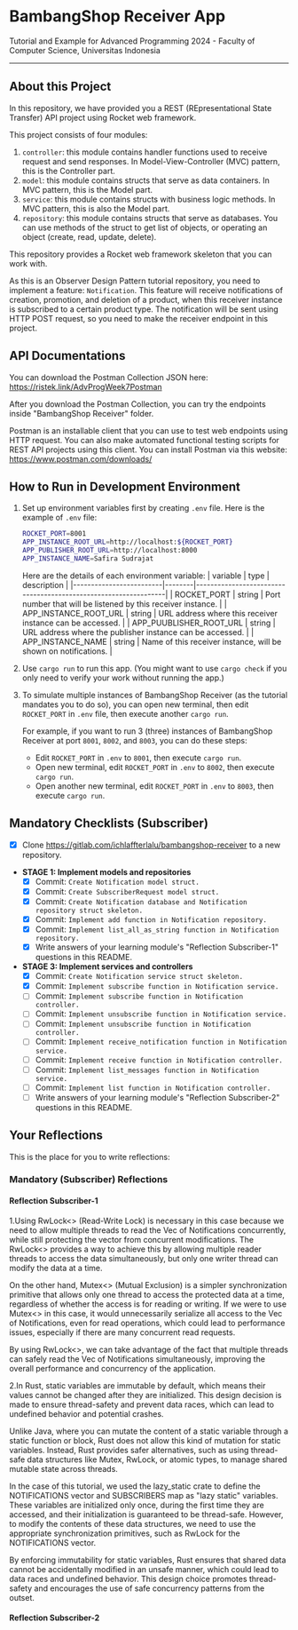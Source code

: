 # BambangShop Receiver App

Tutorial and Example for Advanced Programming 2024 - Faculty of Computer Science, Universitas Indonesia

---

## About this Project

In this repository, we have provided you a REST (REpresentational State Transfer) API project using Rocket web framework.

This project consists of four modules:

1.  `controller`: this module contains handler functions used to receive request and send responses.
    In Model-View-Controller (MVC) pattern, this is the Controller part.
2.  `model`: this module contains structs that serve as data containers.
    In MVC pattern, this is the Model part.
3.  `service`: this module contains structs with business logic methods.
    In MVC pattern, this is also the Model part.
4.  `repository`: this module contains structs that serve as databases.
    You can use methods of the struct to get list of objects, or operating an object (create, read, update, delete).

This repository provides a Rocket web framework skeleton that you can work with.

As this is an Observer Design Pattern tutorial repository, you need to implement a feature: `Notification`.
This feature will receive notifications of creation, promotion, and deletion of a product, when this receiver instance is subscribed to a certain product type.
The notification will be sent using HTTP POST request, so you need to make the receiver endpoint in this project.

## API Documentations

You can download the Postman Collection JSON here: https://ristek.link/AdvProgWeek7Postman

After you download the Postman Collection, you can try the endpoints inside "BambangShop Receiver" folder.

Postman is an installable client that you can use to test web endpoints using HTTP request.
You can also make automated functional testing scripts for REST API projects using this client.
You can install Postman via this website: https://www.postman.com/downloads/

## How to Run in Development Environment

1.  Set up environment variables first by creating `.env` file.
    Here is the example of `.env` file:
    ```bash
    ROCKET_PORT=8001
    APP_INSTANCE_ROOT_URL=http://localhost:${ROCKET_PORT}
    APP_PUBLISHER_ROOT_URL=http://localhost:8000
    APP_INSTANCE_NAME=Safira Sudrajat
    ```
    Here are the details of each environment variable:
    | variable | type | description |
    |-------------------------|--------|-----------------------------------------------------------------|
    | ROCKET_PORT | string | Port number that will be listened by this receiver instance. |
    | APP_INSTANCE_ROOT_URL | string | URL address where this receiver instance can be accessed. |
    | APP_PUUBLISHER_ROOT_URL | string | URL address where the publisher instance can be accessed. |
    | APP_INSTANCE_NAME | string | Name of this receiver instance, will be shown on notifications. |
2.  Use `cargo run` to run this app.
    (You might want to use `cargo check` if you only need to verify your work without running the app.)
3.  To simulate multiple instances of BambangShop Receiver (as the tutorial mandates you to do so),
    you can open new terminal, then edit `ROCKET_PORT` in `.env` file, then execute another `cargo run`.

    For example, if you want to run 3 (three) instances of BambangShop Receiver at port `8001`, `8002`, and `8003`, you can do these steps:

    - Edit `ROCKET_PORT` in `.env` to `8001`, then execute `cargo run`.
    - Open new terminal, edit `ROCKET_PORT` in `.env` to `8002`, then execute `cargo run`.
    - Open another new terminal, edit `ROCKET_PORT` in `.env` to `8003`, then execute `cargo run`.

## Mandatory Checklists (Subscriber)

- [x] Clone https://gitlab.com/ichlaffterlalu/bambangshop-receiver to a new repository.
- **STAGE 1: Implement models and repositories**
  - [x] Commit: `Create Notification model struct.`
  - [x] Commit: `Create SubscriberRequest model struct.`
  - [x] Commit: `Create Notification database and Notification repository struct skeleton.`
  - [x] Commit: `Implement add function in Notification repository.`
  - [x] Commit: `Implement list_all_as_string function in Notification repository.`
  - [x] Write answers of your learning module's "Reflection Subscriber-1" questions in this README.
- **STAGE 3: Implement services and controllers**
  - [x] Commit: `Create Notification service struct skeleton.`
  - [x] Commit: `Implement subscribe function in Notification service.`
  - [ ] Commit: `Implement subscribe function in Notification controller.`
  - [ ] Commit: `Implement unsubscribe function in Notification service.`
  - [ ] Commit: `Implement unsubscribe function in Notification controller.`
  - [ ] Commit: `Implement receive_notification function in Notification service.`
  - [ ] Commit: `Implement receive function in Notification controller.`
  - [ ] Commit: `Implement list_messages function in Notification service.`
  - [ ] Commit: `Implement list function in Notification controller.`
  - [ ] Write answers of your learning module's "Reflection Subscriber-2" questions in this README.

## Your Reflections

This is the place for you to write reflections:

### Mandatory (Subscriber) Reflections

#### Reflection Subscriber-1

1.Using RwLock<> (Read-Write Lock) is necessary in this case because we need to allow multiple threads to read the Vec of Notifications concurrently, while still protecting the vector from concurrent modifications. The RwLock<> provides a way to achieve this by allowing multiple reader threads to access the data simultaneously, but only one writer thread can modify the data at a time.

On the other hand, Mutex<> (Mutual Exclusion) is a simpler synchronization primitive that allows only one thread to access the protected data at a time, regardless of whether the access is for reading or writing. If we were to use Mutex<> in this case, it would unnecessarily serialize all access to the Vec of Notifications, even for read operations, which could lead to performance issues, especially if there are many concurrent read requests.

By using RwLock<>, we can take advantage of the fact that multiple threads can safely read the Vec of Notifications simultaneously, improving the overall performance and concurrency of the application.

2.In Rust, static variables are immutable by default, which means their values cannot be changed after they are initialized. This design decision is made to ensure thread-safety and prevent data races, which can lead to undefined behavior and potential crashes.

Unlike Java, where you can mutate the content of a static variable through a static function or block, Rust does not allow this kind of mutation for static variables. Instead, Rust provides safer alternatives, such as using thread-safe data structures like Mutex, RwLock, or atomic types, to manage shared mutable state across threads.

In the case of this tutorial, we used the lazy_static crate to define the NOTIFICATIONS vector and SUBSCRIBERS map as "lazy static" variables. These variables are initialized only once, during the first time they are accessed, and their initialization is guaranteed to be thread-safe. However, to modify the contents of these data structures, we need to use the appropriate synchronization primitives, such as RwLock for the NOTIFICATIONS vector.

By enforcing immutability for static variables, Rust ensures that shared data cannot be accidentally modified in an unsafe manner, which could lead to data races and undefined behavior. This design choice promotes thread-safety and encourages the use of safe concurrency patterns from the outset.

#### Reflection Subscriber-2
